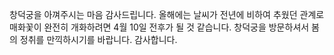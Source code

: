 창덕궁을 아껴주시는 마음 감사드립니다. 올해에는 날씨가 전년에 비하여 추웠던 관계로 매화꽃이 완전히 개화하려면 4월 10일 전후가 될 것 같습니다. 창덕궁을 방문하셔서 봄의 정취를 만끽하시기를 바랍니다. 감사합니다.